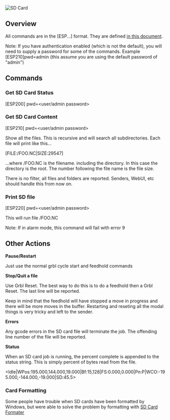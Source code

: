 ![SD Card](http://www.buildlog.net/blog/wp-content/uploads/2018/08/pny_micro_sd_card-150x150.jpeg)

## Overview

All commands are in the [ESP...] format. They are defined [in this document](https://github.com/bdring/Grbl_Esp32/blob/master/doc/Commands.txt).

Note: If you have authentication enabled (which is not the default), you will need to supply a password for some of the commands. Example [ESP210]pwd=admin  (this assume you are using the default password of "admin")

## Commands

### Get SD Card Status
[ESP200] pwd=<user/admin password>

### Get SD Card Content
[ESP210] pwd=<user/admin password>

Show all the files. This is recursive and will search all subdirectories. Each file will print like this...

[FILE:/FOO.NC|SIZE:29547]

...where /FOO.NC is the filename. including the directory. In this case the directory is the root. The number following the file name is the file size.

There is no filter, all files and folders are reported. Senders, WebUI, etc should handle this from now on.

### Print SD file
[ESP220] <Filename> pwd=<user/admin password>

This will run file /FOO.NC 

Note: If in alarm mode, this command will fail with error 9



## Other Actions

**Pause/Restart**

Just use the normal grbl cycle start and feedhold commands

**Stop/Quit a file**

Use Grbl Reset. The best way to do this is to do a feedhold then a Grbl Reset. The last line will be reported.

Keep in mind that the feedhold will have stopped a move in progress and there will be more moves in the buffer. Restarting and reseting all the modal things is very tricky and left to the sender.

**Errors**

Any gcode errors in the SD card file will terminate the job. The offending line number of the file will be reported.

**Status**

When an SD card job is running, the percent complete is appended to the status string. This is simply percent of bytes read from the file.

<Idle|WPos:195.000,144.000,19.000|Bf:15,128|FS:0.000,0.000|Pn:P|WCO:-195.000,-144.000,-19.000|SD:45.5> 

### Card Formatting ###

Some people have trouble when SD cards have been formatted by Windows, but were able to solve the problem by formatting with [SD Card Formater](https://sd-card-formatter.en.uptodown.com/windows)